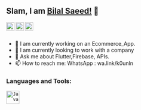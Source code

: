 ## Slam, I am [Bilal Saeed!](https://web.facebook.com/bilal.saeedddd) 👋


<a href="https://github.com/bilalsaeedjh">
  <img align="left" alt="My Github" width="22px" src="https://github.githubassets.com/images/modules/logos_page/Octocat.png" />
</a>

<a href="https://stackoverflow.com/users/13283931">
  <img align="left" alt="My StackOverFlow" width="22px" src="https://upload.wikimedia.org/wikipedia/commons/thumb/e/ef/Stack_Overflow_icon.svg/1200px-Stack_Overflow_icon.svg.png" />
</a>
<a href="https://www.linkedin.com/in/bilal-saeed-417644234/">
  <img align="left" alt="My LinkedIn" width="22px" src="https://cdn-icons-png.flaticon.com/512/174/174857.png" />
</a>
<br/>
<br/>


- 🔭 I am currently working on an Ecommerce_App.<br/>
- 🌱 I am currently looking to work with a company<br/>
- 💬 Ask me about Flutter,Firebase, APIs.<br/>
- 📫 How to reach me: WhatsApp : wa.link/k0unln


### Languages and Tools:


<code><img height="35" title="Java" src="https://camo.githubusercontent.com/a870803f30db1d15495072fa9e946a7fa6a6fc1a47fe12324aaf7509c410fc4a/68747470733a2f2f6564656e742e6769746875622e696f2f537570657254696e7949636f6e732f696d616765732f7376672f6a6176612e737667"></code>









